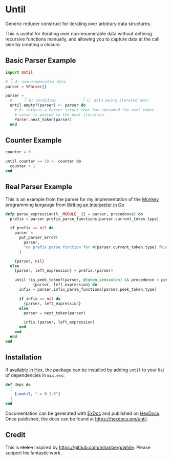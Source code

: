 # Until

Generic reducer construct for iterating over arbitrary data structures.

This is useful for iterating over non-enumerable data without defining recursive functions manually, and allowing you to capture data at the call side by creating a closure.

## Basic Parser Example

```elixir
import Until

# 👇 A: non-enumerable data
parser = %Parser{}

parser = 
  #     👇 B: condition           👇 C: data being iterated over 
  until empty?(parser) <- parser do
    # D: returns a Parser struct that has consumed the next token
    # value is passed to the next iteration
    Parser.next_token(parser)
  end
```

## Counter Example

```elixir
counter = 0

until counter == 10 <- counter do
  counter + 1
end
```

## Real Parser Example

This is an example from the parser for my implementation of the [Monkey](https://github.com/mhanberg/monkey/tree/main/elixir) programming langauge from [Writing an Interpreter in Go](https://interpreterbook.com)

```elixir
defp parse_expression(%__MODULE__{} = parser, precedence) do
  prefix = parser.prefix_parse_functions[parser.current_token.type]

  if prefix == nil do
    parser =
      put_parser_error(
        parser,
        "no prefix parse function for #{parser.current_token.type} found"
      )

    {parser, nil}
  else
    {parser, left_expression} = prefix.(parser)

    until !is_peek_token?(parser, @token_semicolon) && precedence < peek_precedence(parser) <-
            {parser, left_expression} do
      infix = parser.infix_parse_functions[parser.peek_token.type]

      if infix == nil do
        {parser, left_expression}
      else
        parser = next_token(parser)

        infix.(parser, left_expression)
      end
    end
  end
end
```

## Installation

If [available in Hex](https://hex.pm/docs/publish), the package can be installed
by adding `until` to your list of dependencies in `mix.exs`:

```elixir
def deps do
  [
    {:until, "~> 0.1.0"}
  ]
end
```

Documentation can be generated with [ExDoc](https://github.com/elixir-lang/ex_doc)
and published on [HexDocs](https://hexdocs.pm). Once published, the docs can
be found at <https://hexdocs.pm/until>.

## Credit

This is ~~stolen~~ inspired by https://github.com/mhanberg/while.
Please support his fantastic work.